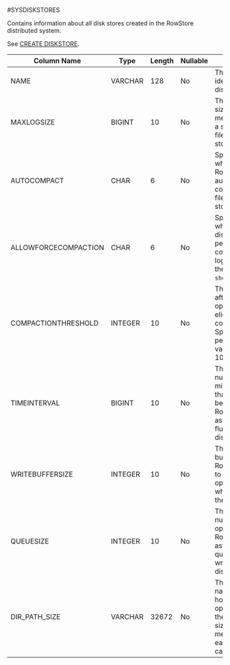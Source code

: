 #SYSDISKSTORES

Contains information about all disk stores created in the RowStore distributed system.

<a id="reference_36E65EC061C34FB696529ECA8ABC5BFC__section_2B5C68BDEE0D46ABAA5190A805B9E5B5"></a>
See <a href="../language_ref/ref-create-diskstore.html#create-diskstore" class="xref" title="Disk stores provide disk storage for tables and queues that need to overflow or persist (for instance when using an asynchronous write-behind listener).">CREATE DISKSTORE</a>.

<a id="reference_36E65EC061C34FB696529ECA8ABC5BFC__table_799B947305974E61A5C7BEE25BB000C1"></a>

| Column Name          | Type    | Length | Nullable | Contents                                                                                                                             |
|----------------------|---------|--------|----------|--------------------------------------------------------------------------------------------------------------------------------------|
| NAME                 | VARCHAR | 128    | No       | The unique identifier of the disk store.                                                                                             |
| MAXLOGSIZE           | BIGINT  | 10     | No       | The maximum size, in megabytes, of a single oplog file in the disk store.                                                            |
| AUTOCOMPACT          | CHAR    | 6      | No       | Specifies whether RowStore automatically compacts log files in this disk store.                                                    |
| ALLOWFORCECOMPACTION | CHAR    | 6      | No       | Specifies whether the disk store permits online compaction of log files using the `snappy-shell` utility. |
| COMPACTIONTHRESHOLD  | INTEGER | 10     | No       | The threshold after which an oplog file is eligible for compaction. Specified as a percentage value from 0–100.                      |
| TIMEINTERVAL         | BIGINT  | 10     | No       | The maximum number of milliseconds that can elapse before RowStore asynchronously flushes data to disk.                            |
| WRITEBUFFERSIZE      | INTEGER | 10     | No       | The size of the buffer RowStore uses to store operations when writing to the disk store.                                           |
| QUEUESIZE            | INTEGER | 10     | No       | The maximum number of row operations that RowStore can asynchronously queue for writing to the disk store.                         |
| DIR\_PATH\_SIZE      | VARCHAR | 32672  | No       | The directory names that hold disk store oplog files, and the maximum size in megabytes that each directory can store.               |



